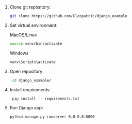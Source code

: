 
1. Clone git repository:
    ```sh
    git clone https://github.com/Cleopatric/django_example
    ```

2. Set virtual environment:

    MacOS/Linux
    
    ```sh
    source venv/bin/activate
    ```
    
    Windows
    ```sh
    venv\Scripts\activate
    ```

3. Open repository:

    ```sh
     cd django_example/
    ```
   
4. Install requirements:

    ```sh
     pip install -r requirements.txt
    ```
   
5. Run Django app:

    ```sh
    python manage.py runserver 0.0.0.0:8000
    ```